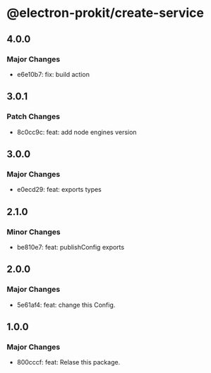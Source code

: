 # @electron-prokit/create-service

## 4.0.0

### Major Changes

- e6e10b7: fix: build action

## 3.0.1

### Patch Changes

- 8c0cc9c: feat: add node engines version

## 3.0.0

### Major Changes

- e0ecd29: feat: exports types

## 2.1.0

### Minor Changes

- be810e7: feat: publishConfig exports

## 2.0.0

### Major Changes

- 5e61af4: feat: change this Config.

## 1.0.0

### Major Changes

- 800cccf: feat: Relase this package.
